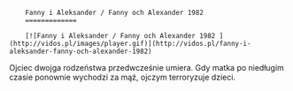 
        Fanny i Aleksander / Fanny och Alexander 1982 
        =============
        
        [![Fanny i Aleksander / Fanny och Alexander 1982 ](http://vidos.pl/images/player.gif)](http://vidos.pl/fanny-i-aleksander-fanny-och-alexander-1982)
        
        
 Ojciec dwojga rodzeństwa przedwcześnie umiera. Gdy matka po niedługim czasie ponownie wychodzi za mąż, ojczym terroryzuje dzieci.
    